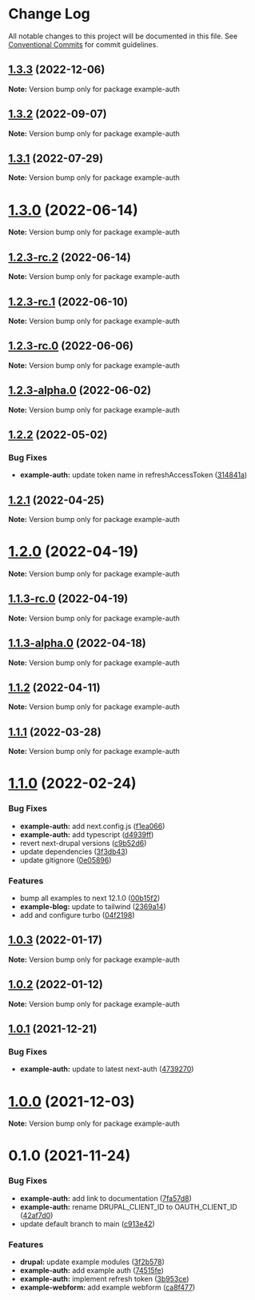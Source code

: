 # Change Log

All notable changes to this project will be documented in this file.
See [Conventional Commits](https://conventionalcommits.org) for commit guidelines.

## [1.3.3](https://github.com/chapter-three/next-drupal/compare/example-auth@1.3.2...example-auth@1.3.3) (2022-12-06)

**Note:** Version bump only for package example-auth





## [1.3.2](https://github.com/chapter-three/next-drupal/compare/example-auth@1.3.1...example-auth@1.3.2) (2022-09-07)

**Note:** Version bump only for package example-auth





## [1.3.1](https://github.com/chapter-three/next-drupal/compare/example-auth@1.3.0...example-auth@1.3.1) (2022-07-29)

**Note:** Version bump only for package example-auth





# [1.3.0](https://github.com/chapter-three/next-drupal/compare/example-auth@1.2.3-rc.2...example-auth@1.3.0) (2022-06-14)

**Note:** Version bump only for package example-auth





## [1.2.3-rc.2](https://github.com/chapter-three/next-drupal/compare/example-auth@1.2.3-rc.1...example-auth@1.2.3-rc.2) (2022-06-14)

**Note:** Version bump only for package example-auth





## [1.2.3-rc.1](https://github.com/chapter-three/next-drupal/compare/example-auth@1.2.3-rc.0...example-auth@1.2.3-rc.1) (2022-06-10)

**Note:** Version bump only for package example-auth





## [1.2.3-rc.0](https://github.com/chapter-three/next-drupal/compare/example-auth@1.2.3-alpha.0...example-auth@1.2.3-rc.0) (2022-06-06)

**Note:** Version bump only for package example-auth





## [1.2.3-alpha.0](https://github.com/chapter-three/next-drupal/compare/example-auth@1.2.2...example-auth@1.2.3-alpha.0) (2022-06-02)

**Note:** Version bump only for package example-auth





## [1.2.2](https://github.com/chapter-three/next-drupal/compare/example-auth@1.2.1...example-auth@1.2.2) (2022-05-02)


### Bug Fixes

* **example-auth:** update token name in refreshAccessToken ([314841a](https://github.com/chapter-three/next-drupal/commit/314841aeb4fef984799037e77404b3d66ca20eed))





## [1.2.1](https://github.com/chapter-three/next-drupal/compare/example-auth@1.2.0...example-auth@1.2.1) (2022-04-25)

**Note:** Version bump only for package example-auth





# [1.2.0](https://github.com/chapter-three/next-drupal/compare/example-auth@1.1.3-rc.0...example-auth@1.2.0) (2022-04-19)

**Note:** Version bump only for package example-auth





## [1.1.3-rc.0](https://github.com/chapter-three/next-drupal/compare/example-auth@1.1.3-alpha.0...example-auth@1.1.3-rc.0) (2022-04-19)

**Note:** Version bump only for package example-auth





## [1.1.3-alpha.0](https://github.com/chapter-three/next-drupal/compare/example-auth@1.1.2...example-auth@1.1.3-alpha.0) (2022-04-18)

**Note:** Version bump only for package example-auth





## [1.1.2](https://github.com/chapter-three/next-drupal/compare/example-auth@1.1.1...example-auth@1.1.2) (2022-04-11)

**Note:** Version bump only for package example-auth





## [1.1.1](https://github.com/chapter-three/next-drupal/compare/example-auth@1.1.0...example-auth@1.1.1) (2022-03-28)

**Note:** Version bump only for package example-auth





# [1.1.0](https://github.com/chapter-three/next-drupal/compare/example-auth@1.0.3...example-auth@1.1.0) (2022-02-24)


### Bug Fixes

* **example-auth:** add next.config.js ([f1ea066](https://github.com/chapter-three/next-drupal/commit/f1ea06681e511a6e49ed48c435f450299df7eaa1))
* **example-auth:** add typescript ([d4939ff](https://github.com/chapter-three/next-drupal/commit/d4939fffe5ce669b6396d5294a5e3c04fcb3e9fb))
* revert next-drupal versions ([c9b52d6](https://github.com/chapter-three/next-drupal/commit/c9b52d647343980cc081771e05a8af2d6f457709))
* update dependencies ([3f3db43](https://github.com/chapter-three/next-drupal/commit/3f3db433633ad15abcb5b211aebef3e386613eae))
* update gitignore ([0e05896](https://github.com/chapter-three/next-drupal/commit/0e05896f06a6a48bf82db4830c085e6f9c5e7b84))


### Features

* bump all examples to next 12.1.0 ([00b15f2](https://github.com/chapter-three/next-drupal/commit/00b15f2b308a0a9fcb298789a9ca712f4efa7eff))
* **example-blog:** update to tailwind ([2369a14](https://github.com/chapter-three/next-drupal/commit/2369a1437a684062a9dacf4d6ec5821b16ae9d7e))
* add and configure turbo ([04f2198](https://github.com/chapter-three/next-drupal/commit/04f2198a5a92251e420ceb1285bc6f39ded5efad))





## [1.0.3](https://github.com/chapter-three/next-drupal/compare/example-auth@1.0.2...example-auth@1.0.3) (2022-01-17)

**Note:** Version bump only for package example-auth





## [1.0.2](https://github.com/chapter-three/next-drupal/compare/example-auth@1.0.1...example-auth@1.0.2) (2022-01-12)

**Note:** Version bump only for package example-auth





## [1.0.1](https://github.com/chapter-three/next-drupal/compare/example-auth@1.0.0...example-auth@1.0.1) (2021-12-21)


### Bug Fixes

* **example-auth:** update to latest next-auth ([4739270](https://github.com/chapter-three/next-drupal/commit/4739270a43cf889dae787b75dc5d2094fb51a3fd))





# [1.0.0](https://github.com/chapter-three/next-drupal/compare/example-auth@0.1.0...example-auth@1.0.0) (2021-12-03)

**Note:** Version bump only for package example-auth





# 0.1.0 (2021-11-24)


### Bug Fixes

* **example-auth:** add link to documentation ([7fa57d8](https://github.com/chapter-three/next-drupal/commit/7fa57d8dcfaa9d677d72d9d6ef0ef77263c55013))
* **example-auth:** rename DRUPAL_CLIENT_ID to OAUTH_CLIENT_ID ([42af7d0](https://github.com/chapter-three/next-drupal/commit/42af7d0e487a7ff28353f557eb41a19087218d58))
* update default branch to main ([c913e42](https://github.com/chapter-three/next-drupal/commit/c913e42c9d557653a619e5042e997a4f8e9c25bb))


### Features

* **drupal:** update example modules ([3f2b578](https://github.com/chapter-three/next-drupal/commit/3f2b57822226e587e590fdcc5f760cae0b11d97f))
* **example-auth:** add example auth ([74515fe](https://github.com/chapter-three/next-drupal/commit/74515fee86f47ea42bc931d43b32e4ba40706eaf))
* **example-auth:** implement refresh token ([3b953ce](https://github.com/chapter-three/next-drupal/commit/3b953ce10aebd5e3d49624292ed56861579ca103))
* **example-webform:** add example webform ([ca8f477](https://github.com/chapter-three/next-drupal/commit/ca8f477b899a83a19b0823105863d40298e60418))
